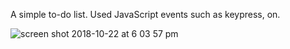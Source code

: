 A simple to-do list. Used JavaScript events such as keypress, on. 

![screen shot 2018-10-22 at 6 03 57 pm](https://user-images.githubusercontent.com/39290230/47326205-e4c3bd00-d624-11e8-93c6-6e3d28ed2fde.png)
 